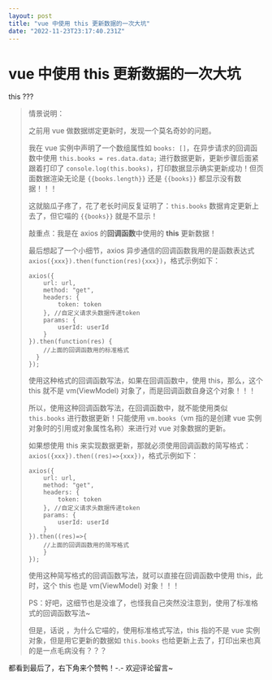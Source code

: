 ```yaml
---
layout: post
title: "vue 中使用 this 更新数据的一次大坑"
date: "2022-11-23T23:17:40.231Z"
---
```

vue 中使用 this 更新数据的一次大坑
======================

this ???

> 情景说明：
> 
> 之前用 vue 做数据绑定更新时，发现一个莫名奇妙的问题。
> 
> 我在 vue 实例中声明了一个数组属性如 `books: []`，在异步请求的回调函数中使用 `this.books = res.data.data;` 进行数据更新，更新步骤后面紧跟着打印了 `console.log(this.books)`，打印数据显示确实更新成功！但页面数据渲染无论是 `{{books.length}}` 还是 `{{books}}` 都显示没有数据！！！
> 
> 这就脑瓜子疼了，花了老长时间反复证明了：`this.books` 数据肯定更新上去了，但它喵的 `{{books}}` 就是不显示！
> 
> 敲重点：我是在 axios 的**回调函数**中使用的 **this** 更新数据！
> 
> 最后想起了一个小细节，axios 异步通信的回调函数我用的是函数表达式 `axios({xxx}).then(function(res){xxx})`，格式示例如下：
> 
>     axios({
>         url: url,
>         method: "get",
>         headers: {
>             token: token
>         }, //自定义请求头数据传递token
>         params: {
>             userId: userId
>         }
>     }).then(function(res) {
>         //上面的回调函数用的标准格式
>     	}
>     });  
>     
> 
> 使用这种格式的回调函数写法，如果在回调函数中，使用 this，那么，这个 this 就不是 vm(ViewModel) 对象了，而是回调函数自身这个对象！！！
> 
> 所以，使用这种回调函数写法，在回调函数中，就不能使用类似 `this.books` 进行数据更新！只能使用 `vm.books`（vm 指的是创建 vue 实例对象时的引用或对象属性名称）来进行对 vue 对象数据的更新。
> 
> 如果想使用 this 来实现数据更新，那就必须使用回调函数的简写格式：`axios({xxx}).then((res)=>{xxx})`，格式示例如下：
> 
>     axios({
>         url: url,
>         method: "get",
>         headers: {
>             token: token
>         }, //自定义请求头数据传递token
>         params: {
>             userId: userId
>         }
>     }).then((res)=>{
>         //上面的回调函数用的简写格式
>         }
>     });        
>     
> 
> 使用这种简写格式的回调函数写法，就可以直接在回调函数中使用 this，此时，这个 this 也是 vm(ViewModel) 对象！！！
> 
> PS：好吧，这细节也是没谁了，也怪我自己突然没注意到，使用了标准格式的回调函数写法~
> 
> 但是，话说 ，为什么它喵的，使用标准格式写法，this 指的不是 vue 实例对象，但是用它更新的数据如 `this.books` 也给更新上去了，打印出来也真的是一点毛病没有？？？

都看到最后了，右下角来个赞鸭！-.- 欢迎评论留言~